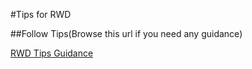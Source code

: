 #Tips for RWD

##Follow Tips(Browse this url if you need any guidance) 

[RWD Tips Guidance](https://www.tutorialrepublic.com/twitter-bootstrap-tutorial)
